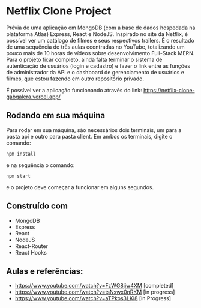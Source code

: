 # Netflix Clone Project

Prévia de uma aplicação em MongoDB (com a base de dados hospedada na plataforma Atlas) Express, React e NodeJS. Inspirado no site da Netflix, é possível ver um catálogo de filmes e seus respectivos trailers. É o resultado de uma sequência de três aulas econtradas no YouTube, totalizando um pouco mais de 10 horas de vídeos sobre desenvolvimento Full-Stack MERN. Para o projeto ficar completo, ainda falta terminar o sistema de autenticação de usuários (login e cadastro) e fazer o link entre as funções de administrador da API e o dashboard de gerenciamento de usuários e filmes, que estou fazendo em outro repositório privado.

É possível ver a aplicação funcionando através do link: https://netflix-clone-gabgalera.vercel.app/ 


## Rodando em sua máquina

Para rodar em sua máquina, são necessários dois terminais, um para a pasta api e outro para pasta client. Em ambos os terminais, digite o comando:
```
npm install
```
e na sequência o comando:
```
npm start
```
e o projeto deve começar a funcionar em alguns segundos.

## Construído com

* MongoDB
* Express
* React
* NodeJS
* React-Router
* React Hooks

## Aulas e referẽncias: 
  * https://www.youtube.com/watch?v=FzWG8jiw4XM [completed]
  * https://www.youtube.com/watch?v=tsNswx0nRKM [in progress]
  * https://www.youtube.com/watch?v=aTPkos3LKi8 [in Progress]
